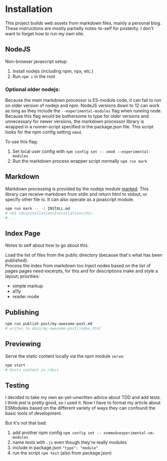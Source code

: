 Installation
============

This project builds web assets from markdown files, mainly a personal blog.
These instructions are mostly partially notes-to-self for posterity.  I don't
want to forget how to run my own site.

NodeJS
------
Non-browser javascript setup:
1. Install nodejs (including npm, npx, etc.)
2. Run `npm i` in the root

### Optional older nodejs:
Because the main markdown processor is ES-module code, it can fail to run on
older version of nodejs and npm.  NodeJS versions down to 12 can work as long
as they include the `--experimental-modules` flag when running node.  Because
this flag would be bothersome to type for older versions and unnecessary for
newer versions, the markdown processor library is wrapped in a runner-script
specified in the package.json file.  This script looks for the npm config
setting `xmod`.

To use this flag:
1. Set local user config with `npm config set -- xmod --experimental-modules`
2. Run the markdown process wrapper script normally `npm run mark`

Markdown
--------
Markdown processing is provided by the nodejs module [marked].  This library 
can receive markdown from stdin and return html to stdout, or specify other 
file io.  It can also operate as a javascript module.

```bash
npm run mark -- -i INSTALL.md
# <h1 id=installation>Installation</h1>
# ...
```

Index Page
----------
Notes to self about how to go about this.

Load the list of files from the public directory (because that's what has
been published).  
Process the index from markdown too
Inject nodes based on the list of pages
pages need excerpts, for this and for descriptions
make and style a layout; priorities:
 - simple markup
 - a11y
 - reader mode



Publishing
----------
```bash
npm run publish post/my-awesome-post.md
# writes to docs/my-awesome-post/index.html
```

Previewing
----------
Serve the static content locally via the npm module `serve`:
```bash
npm start
# hosts content in /docs
```

Testing
-------
I decided to take my own as-yet-unwritten advice about TDD and add tests.  I
think jest is pretty good, so i used it.  Now I have to format my article 
about ESModules based on the different variety of ways they can confound the
basic tools of development.

But it's not that bad:
1. add another npm config `npm config set -- xvmmod=experimental-vm-modules`
2. name tests with `.js` even though they're really modules
3. include in package.json `"type": "module"`
4. run the script `npm test` (also from package.json)

[marked]: https://marked.js.org/ "Marked - markdown processor for javascript"
